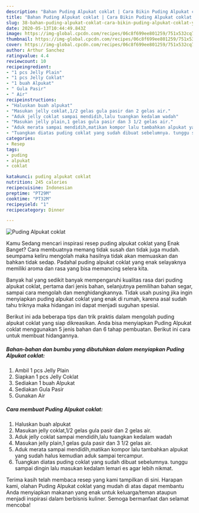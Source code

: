 ```yaml
---
description: "Bahan Puding Alpukat coklat | Cara Bikin Puding Alpukat coklat Yang Enak dan Simpel"
title: "Bahan Puding Alpukat coklat | Cara Bikin Puding Alpukat coklat Yang Enak dan Simpel"
slug: 38-bahan-puding-alpukat-coklat-cara-bikin-puding-alpukat-coklat-yang-enak-dan-simpel
date: 2020-05-13T10:44:49.843Z
image: https://img-global.cpcdn.com/recipes/06c8f699ee801259/751x532cq70/puding-alpukat-coklat-foto-resep-utama.jpg
thumbnail: https://img-global.cpcdn.com/recipes/06c8f699ee801259/751x532cq70/puding-alpukat-coklat-foto-resep-utama.jpg
cover: https://img-global.cpcdn.com/recipes/06c8f699ee801259/751x532cq70/puding-alpukat-coklat-foto-resep-utama.jpg
author: Arthur Sanchez
ratingvalue: 4.4
reviewcount: 10
recipeingredient:
- "1 pcs Jelly Plain"
- "1 pcs Jelly Coklat"
- "1 buah Alpukat"
- " Gula Pasir"
- " Air"
recipeinstructions:
- "Haluskan buah alpukat"
- "Masukan jelly coklat,1/2 gelas gula pasir dan 2 gelas air."
- "Aduk jelly coklat sampai mendidih,lalu tuangkan kedalam wadah"
- "Masukan jelly plain,1 gelas gula pasir dan 3 1/2 gelas air."
- "Aduk merata sampai mendidih,matikan kompor lalu tambahkan alpukat yang sudah halus kemudian aduk sampai tercampur."
- "Tuangkan diatas puding coklat yang sudah dibuat sebelumnya. tunggu sampai dingin lalu masukan kedalam lemari es agar lebih nikmat."
categories:
- Resep
tags:
- puding
- alpukat
- coklat

katakunci: puding alpukat coklat 
nutrition: 245 calories
recipecuisine: Indonesian
preptime: "PT29M"
cooktime: "PT32M"
recipeyield: "1"
recipecategory: Dinner

---
```



![Puding Alpukat coklat](https://img-global.cpcdn.com/recipes/06c8f699ee801259/751x532cq70/puding-alpukat-coklat-foto-resep-utama.jpg)

Kamu Sedang mencari inspirasi resep puding alpukat coklat yang Enak Banget? Cara membuatnya memang tidak susah dan tidak juga mudah. seumpama keliru mengolah maka hasilnya tidak akan memuaskan dan bahkan tidak sedap. Padahal puding alpukat coklat yang enak selayaknya memiliki aroma dan rasa yang bisa memancing selera kita.

Banyak hal yang sedikit banyak mempengaruhi kualitas rasa dari puding alpukat coklat, pertama dari jenis bahan, selanjutnya pemilihan bahan segar, sampai cara mengolah dan menghidangkannya. Tidak usah pusing jika ingin menyiapkan puding alpukat coklat yang enak di rumah, karena asal sudah tahu triknya maka hidangan ini dapat menjadi suguhan spesial.




Berikut ini ada beberapa tips dan trik praktis dalam mengolah puding alpukat coklat yang siap dikreasikan. Anda bisa menyiapkan Puding Alpukat coklat menggunakan 5 jenis bahan dan 6 tahap pembuatan. Berikut ini cara untuk membuat hidangannya.

<!--inarticleads1-->

##### Bahan-bahan dan bumbu yang dibutuhkan dalam menyiapkan Puding Alpukat coklat:

1. Ambil 1 pcs Jelly Plain
1. Siapkan 1 pcs Jelly Coklat
1. Sediakan 1 buah Alpukat
1. Sediakan  Gula Pasir
1. Gunakan  Air




<!--inarticleads2-->

##### Cara membuat Puding Alpukat coklat:

1. Haluskan buah alpukat
1. Masukan jelly coklat,1/2 gelas gula pasir dan 2 gelas air.
1. Aduk jelly coklat sampai mendidih,lalu tuangkan kedalam wadah
1. Masukan jelly plain,1 gelas gula pasir dan 3 1/2 gelas air.
1. Aduk merata sampai mendidih,matikan kompor lalu tambahkan alpukat yang sudah halus kemudian aduk sampai tercampur.
1. Tuangkan diatas puding coklat yang sudah dibuat sebelumnya. tunggu sampai dingin lalu masukan kedalam lemari es agar lebih nikmat.




Terima kasih telah membaca resep yang kami tampilkan di sini. Harapan kami, olahan Puding Alpukat coklat yang mudah di atas dapat membantu Anda menyiapkan makanan yang enak untuk keluarga/teman ataupun menjadi inspirasi dalam berbisnis kuliner. Semoga bermanfaat dan selamat mencoba!
